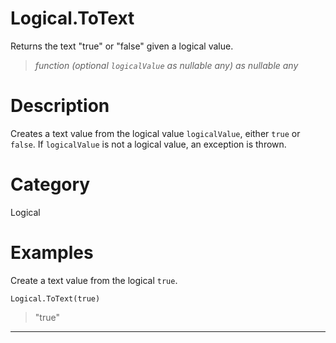 # Logical.ToText
Returns the text "true" or "false" given a logical value.
> _function (optional <code>logicalValue</code> as nullable any) as nullable any_

# Description 
Creates a text value from the logical value <code>logicalValue</code>, either <code>true</code> or <code>false</code>. If <code>logicalValue</code> is not a logical value, an exception is thrown.
# Category 
Logical
# Examples 
Create a text value from the logical <code>true</code>.
```
Logical.ToText(true)
```
> "true"
***
